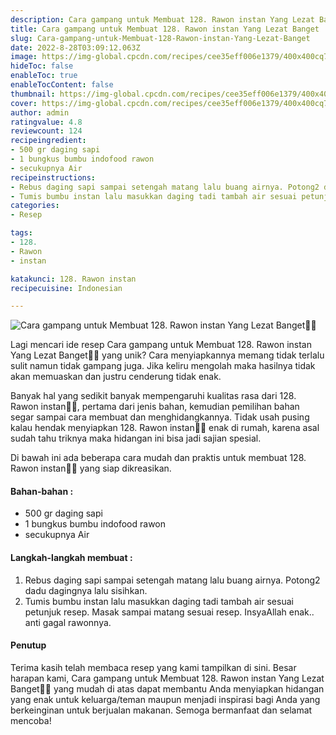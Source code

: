 ```yaml
---
description: Cara gampang untuk Membuat 128. Rawon instan Yang Lezat Banget"
title: Cara gampang untuk Membuat 128. Rawon instan Yang Lezat Banget
slug: Cara-gampang-untuk-Membuat-128-Rawon-instan-Yang-Lezat-Banget
date: 2022-8-28T03:09:12.063Z
image: https://img-global.cpcdn.com/recipes/cee35eff006e1379/400x400cq70/photo.jpg
hideToc: false
enableToc: true
enableTocContent: false
thumbnail: https://img-global.cpcdn.com/recipes/cee35eff006e1379/400x400cq70/photo.jpg
cover: https://img-global.cpcdn.com/recipes/cee35eff006e1379/400x400cq70/photo.jpg
author: admin
ratingvalue: 4.8
reviewcount: 124
recipeingredient:
- 500 gr daging sapi
- 1 bungkus bumbu indofood rawon
- secukupnya Air
recipeinstructions:
- Rebus daging sapi sampai setengah matang lalu buang airnya. Potong2 dadu dagingnya lalu sisihkan.
- Tumis bumbu instan lalu masukkan daging tadi tambah air sesuai petunjuk resep. Masak sampai matang sesuai resep. InsyaAllah enak.. anti gagal rawonnya.
categories:
- Resep

tags:
- 128.
- Rawon
- instan

katakunci: 128. Rawon instan
recipecuisine: Indonesian

---
```


![Cara gampang untuk Membuat 128. Rawon instan Yang Lezat Banget👩‍🍳](https://img-global.cpcdn.com/recipes/cee35eff006e1379/400x400cq70/photo.jpg)

Lagi mencari ide resep Cara gampang untuk Membuat 128. Rawon instan Yang Lezat Banget👩‍🍳 yang unik? Cara menyiapkannya memang tidak terlalu sulit namun tidak gampang juga. Jika keliru mengolah maka hasilnya tidak akan memuaskan dan justru cenderung tidak enak.

Banyak hal yang sedikit banyak mempengaruhi kualitas rasa dari 128. Rawon instan👩‍🍳, pertama dari jenis bahan, kemudian pemilihan bahan segar sampai cara membuat dan menghidangkannya. Tidak usah pusing kalau hendak menyiapkan 128. Rawon instan👩‍🍳 enak di rumah, karena asal sudah tahu triknya maka hidangan ini bisa jadi sajian spesial.

Di bawah ini ada beberapa cara mudah dan praktis untuk membuat 128. Rawon instan👩‍🍳 yang siap dikreasikan.

<!--inarticleads1-->

#### Bahan-bahan :

- 500 gr daging sapi
- 1 bungkus bumbu indofood rawon
- secukupnya Air

<!--inarticleads2-->

#### Langkah-langkah membuat :

1. Rebus daging sapi sampai setengah matang lalu buang airnya. Potong2 dadu dagingnya lalu sisihkan.
1. Tumis bumbu instan lalu masukkan daging tadi tambah air sesuai petunjuk resep. Masak sampai matang sesuai resep. InsyaAllah enak.. anti gagal rawonnya.

#### Penutup

Terima kasih telah membaca resep yang kami tampilkan di sini. Besar harapan kami, Cara gampang untuk Membuat 128. Rawon instan Yang Lezat Banget👩‍🍳 yang mudah di atas dapat membantu Anda menyiapkan hidangan yang enak untuk keluarga/teman maupun menjadi inspirasi bagi Anda yang berkeinginan untuk berjualan makanan. Semoga bermanfaat dan selamat mencoba!